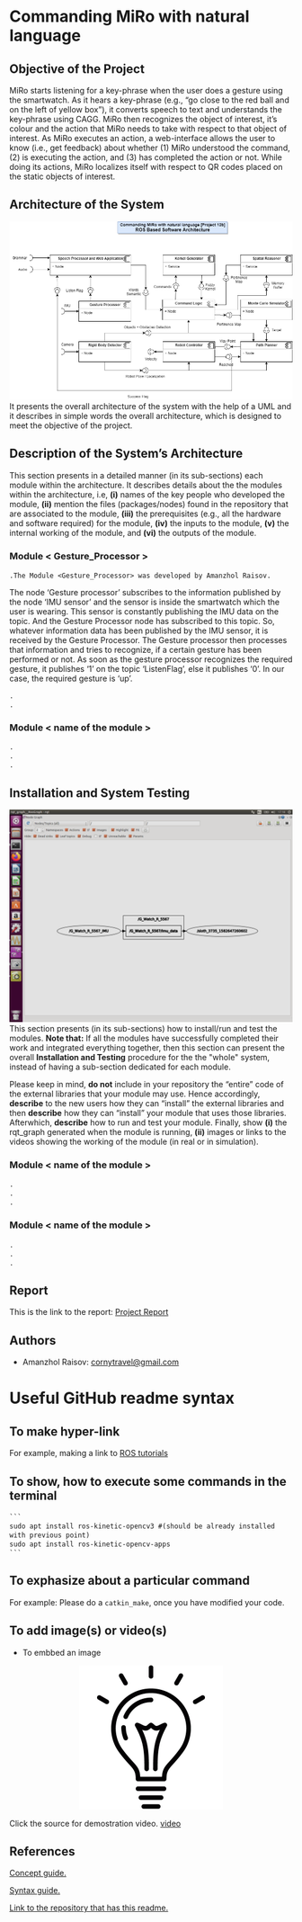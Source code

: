 ﻿# Commanding MiRo with natural language
## Objective of the Project
MiRo starts listening for a key-phrase when the user does a gesture using
the smartwatch. As it hears a key-phrase (e.g., “go close to the red ball and
on the left of yellow box”), it converts speech to text and understands the
key-phrase using CAGG. MiRo then recognizes the object of interest, it’s
colour and the action that MiRo needs to take with respect to that object of
interest.
As MiRo executes an action, a web-interface allows the user to know (i.e.,
get feedback) about whether (1) MiRo understood the command, (2) is
executing the action, and (3) has completed the action or not. While doing
its actions, MiRo localizes itself with respect to QR codes placed on the
static objects of interest.

## Architecture of the System

![alt text](https://github.com/robotmiro1/Commanding-MiRo-with-natural-language/blob/sloth_gesture/images/architecture.png)
It presents the overall architecture of the system with the help of a UML and it describes in simple words the overall architecture, which is designed to meet the objective of the project.

## Description of the System’s Architecture
This section presents in a detailed manner (in its sub-sections) each module within the architecture.
It describes details about the the modules within the architecture, i.e, **(i)** names of the key people who developed the module, **(ii)** mention the files (packages/nodes) found in the repository that are associated to the module, **(iii)** the prerequisites (e.g., all the hardware and software required) for the module, **(iv)** the inputs to the module, **(v)** the internal working of the module, and **(vi)** the outputs of the module.

### Module < Gesture_Processor >
	.The Module <Gesture_Processor> was developed by Amanzhol Raisov.
The node ‘Gesture processor’ subscribes to the information published by the node ‘IMU sensor’ and the sensor is inside the smartwatch which the user is wearing. This sensor is constantly publishing the IMU data on the topic. And the Gesture Processor node has subscribed to this topic. So, whatever information data has been published by the IMU sensor, it is received by the Gesture Processor. The Gesture processor then processes that information and tries to recognize, if a certain gesture has been performed or not. As soon as the gesture processor recognizes the required gesture, it publishes ‘1’ on the topic ‘ListenFlag’, else it publishes ‘0’. In our case, the required gesture is ‘up’.

	.
	.
	
### Module < name of the module >
	.
	.
	.
	
## Installation and System Testing
![alt text](https://github.com/robotmiro1/Commanding-MiRo-with-natural-language/blob/sloth_gesture/images/Screenshot%20from%202020-02-25%2017-18-31.png)
This section presents (in its sub-sections) how to install/run and test the modules. **Note that:** If all the modules have successfully completed their work and integrated everything together, then this section can present the overall **Installation and Testing** procedure for the the "whole" system, instead of having a sub-section dedicated for each module. 

Please keep in mind, **do not** include in your repository the “entire” code of the external libraries that your module may use. Hence accordingly, **describe** to the new users how they can “install” the external libraries and then **describe** how they can “install” your module that uses those libraries. Afterwhich, **describe** how to run and test your module. Finally, show **(i)** the rqt_graph generated when the module is running, **(ii)** images or links to the videos showing the working of the module (in real or in simulation).

### Module < name of the module >
	.
	.
	.
	
### Module < name of the module >
	.
	.
	.
	
## Report

This is the link to the report: [Project Report](https://github.com/robotmiro1/Commanding-MiRo-with-natural-language/blob/sloth_gesture/Report%20-%20Commanding%20MiRo%20with%20natural%20language%20%5BProject%2012b%5D.docx)

## Authors
* Amanzhol Raisov: cornytravel@gmail.com

# Useful GitHub readme syntax

## To make hyper-link

For example, making a link to [ROS tutorials](http://wiki.ros.org/ROS/Tutorials)

## To show, how to execute some commands in the terminal

    ```
    sudo apt install ros-kinetic-opencv3 #(should be already installed with previous point)
    sudo apt install ros-kinetic-opencv-apps
    ```

## To exphasize about a particular command

For example: Please do a ```catkin_make```, once you have modified your code. 

## To add image(s) or video(s)

* To embbed an image

<p align="center"> 
<img src="https://github.com/yushakareem/test-delete/blob/master/light-bulb-2-256.gif">
</p>

Click the source for demostration video. [video](https://youtu.be/3E2BOBpMcWM)

## References

[Concept guide.](https://guides.github.com/features/wikis/)

[Syntax guide.](https://help.github.com/en/articles/basic-writing-and-formatting-syntax)

[Link to the repository that has this readme.](https://github.com/EmaroLab/GitHub_Readme_Template)
